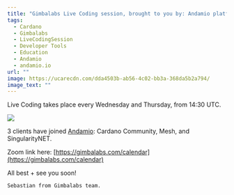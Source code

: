```yaml
---
title: "Gimbalabs Live Coding session, brought to you by: Andamio platform"
tags:
  - Cardano
  - Gimbalabs
  - LiveCodingSession
  - Developer Tools
  - Education
  - Andamio
  - andamio.io
url: ""
image: https://ucarecdn.com/dda4503b-ab56-4c02-bb3a-368da5b2a794/
image_text: ""
---
```


Live Coding takes place every Wednesday and Thursday, from 14:30 UTC.

![](https://ucarecdn.com/772e71a4-9812-4e31-bed4-99842153da30/-/preview/-/format/auto/-/quality/smart/)

3 clients have joined [Andamio](https://www.andamio.io/): Cardano Community, Mesh, and SingularityNET.

Zoom link here: [https://gimbalabs.com/calendar](https://gimbalabs.com/calendar)

All best + see you soon!

`Sebastian from Gimbalabs team.`
